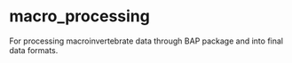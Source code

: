 # macro_processing
For processing macroinvertebrate data through BAP package and into final data formats.
